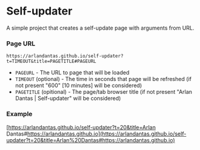 # Self-updater
A simple project that creates a self-update page with arguments from URL.

### Page URL
`https://arlandantas.github.io/self-updater?t=TIMEOUT&title=PAGETITLE#PAGEURL`
- `PAGEURL` - The URL to page that will be loaded
- `TIMEOUT` (optional) - The time in seconds that page will be refreshed (if not present "600" [10 minutes] will be considered)
- `PAGETITLE` (opitional) - The page/tab browser title (if not present "Arlan Dantas | Self-updater" will be considered)

### Example
[https://arlandantas.github.io/self-updater?t=20&title=Arlan Dantas#https://arlandantas.github.io](https://arlandantas.github.io/self-updater?t=20&title=Arlan%20Dantas#https://arlandantas.github.io)